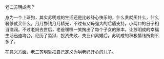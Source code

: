 老二苏明成呢？

身为一个上班狗，其实苏明成的生活还是比较舒心快乐的，什么贵就买什么，什么奢侈就买什么，月月挣钱月月精光，不过有父母强大的后盾支持，小两口的日子相当滋润。不过老妈去世后，老爸嘿嘿一笑掏出了每个子女的账本，让苏明成的幸福生活迅速垮台。经历了监狱、投资失败、失业和离婚后，苏明成的积极情绪所剩不多了。


在意义方面，老二苏明哲把自己定义为哄老妈开心的儿子。






<!--stackedit_data:
eyJoaXN0b3J5IjpbMTUyNDc2MjM0NSwxNDUwMTMwODY3XX0=
-->
